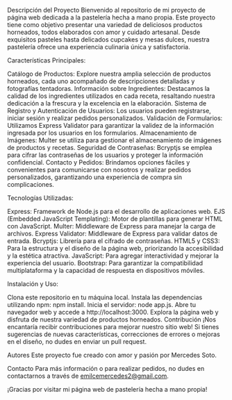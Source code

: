 Descripción del Proyecto
Bienvenido al repositorio de mi proyecto de página web dedicada a la pastelería hecha a mano propia. Este proyecto tiene como objetivo presentar una variedad de deliciosos productos horneados, todos elaborados con amor y cuidado artesanal. Desde exquisitos pasteles hasta delicados cupcakes y mesas dulces, nuestra pastelería ofrece una experiencia culinaria única y satisfactoria.

Características Principales:

Catálogo de Productos: Explore nuestra amplia selección de productos horneados, cada uno acompañado de descripciones detalladas y fotografías tentadoras.
Información sobre Ingredientes: Destacamos la calidad de los ingredientes utilizados en cada receta, resaltando nuestra dedicación a la frescura y la excelencia en la elaboración.
Sistema de Registro y Autenticación de Usuarios: Los usuarios pueden registrarse, iniciar sesión y realizar pedidos personalizados.
Validación de Formularios: Utilizamos Express Validator para garantizar la validez de la información ingresada por los usuarios en los formularios.
Almacenamiento de Imágenes: Multer se utiliza para gestionar el almacenamiento de imágenes de productos y recetas.
Seguridad de Contraseñas: Bcryptjs se emplea para cifrar las contraseñas de los usuarios y proteger la información confidencial.
Contacto y Pedidos: Brindamos opciones fáciles y convenientes para comunicarse con nosotros y realizar pedidos personalizados, garantizando una experiencia de compra sin complicaciones.

Tecnologías Utilizadas:

Express: Framework de Node.js para el desarrollo de aplicaciones web.
EJS (Embedded JavaScript Templating): Motor de plantillas para generar HTML con JavaScript.
Multer: Middleware de Express para manejar la carga de archivos.
Express Validator: Middleware de Express para validar datos de entrada.
Bcryptjs: Librería para el cifrado de contraseñas.
HTML5 y CSS3: Para la estructura y el diseño de la página web, priorizando la accesibilidad y la estética atractiva.
JavaScript: Para agregar interactividad y mejorar la experiencia del usuario.
Bootstrap: Para garantizar la compatibilidad multiplataforma y la capacidad de respuesta en dispositivos móviles.

Instalación y Uso:

Clona este repositorio en tu máquina local.
Instala las dependencias utilizando npm: npm install.
Inicia el servidor: node app.js.
Abre tu navegador web y accede a http://localhost:3000.
Explora la página web y disfruta de nuestra variedad de productos horneados.
Contribución
¡Nos encantaría recibir contribuciones para mejorar nuestro sitio web! Si tienes sugerencias de nuevas características, correcciones de errores o mejoras en el diseño, no dudes en enviar un pull request.

Autores
Este proyecto fue creado con amor y pasión por Mercedes Soto.

Contacto
Para más información o para realizar pedidos, no dudes en contactarnos a través de emilcemercedes2@gmail.com.

¡Gracias por visitar mi página web de pastelería hecha a mano propia!

